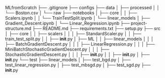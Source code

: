 MLfromScratch
├── .gitignore
├── configs
├── data
│   ├── processed
│   │   └── Boston.csv
│   └── raw
├── notebooks
│   ├── core
│   │   ├── Scalers.ipynb
│   │   └── TrainTestSplit.ipynb
│   └── linear_models
│       ├── Gradient_Descent.ipynb
│       └── Linear_Regression.ipynb
├── project-structure.md
├── README.md
├── requirements.txt
├── setup.py
├── src
│   ├── core
│   │   ├── scalers
│   │   │   ├── StandardScaler.py
│   │   ├── train_test_split.py
│   │   ├── __init__.py
│   ├── ML
│   │   ├── linear_models
│   │   │   ├── BatchGradientDescent.py
│   │   │   ├── LinearRegression.py
│   │   │   ├── MiniBatchStochasticGradientDescent.py
│   │   │   ├── StochasticGradientDescent.py
│   │   │   ├── __init__.py
│   │   ├── __init__.py
│   ├── __init__.py
└── test
    ├── linear_models
    │   ├── test_bgd.py
    │   ├── test_linear_regression.py
    │   ├── test_mbsgd.py
    │   ├── test_sgd.py
    ├── __init__.py
